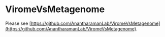 # ViromeVsMetagenome
Please see [https://github.com/AnantharamanLab/ViromeVsMetagenome](https://github.com/AnantharamanLab/ViromeVsMetagenome).
